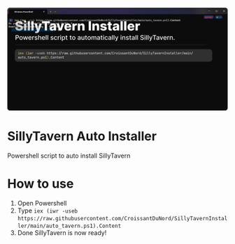 ![image](https://github.com/CroissantDuNord/SillyTavernInstaller/blob/main/banner.png?raw=true)


# SillyTavern Auto Installer
Powershell script to auto install SillyTavern

# How to use
1. Open Powershell
2. Type `iex (iwr -useb https://raw.githubusercontent.com/CroissantDuNord/SillyTavernInstaller/main/auto_tavern.ps1).Content`
3. Done SillyTavern is now ready!

